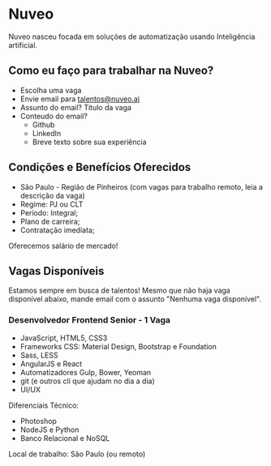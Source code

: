 # Nuveo
Nuveo nasceu focada em soluções de automatização usando Inteligência artificial.

## Como eu faço para trabalhar na Nuveo?

- Escolha uma vaga
- Envie email para talentos@nuveo.ai
- Assunto do email? Titulo da vaga
- Conteudo do email?
  * Github
  * LinkedIn
  * Breve texto sobre sua experiência

## Condições e Benefícios Oferecidos

- São Paulo - Região de Pinheiros (com vagas para trabalho remoto, leia a descrição da vaga)
- Regime: PJ ou CLT
- Período: Integral;
- Plano de carreira;
- Contratação imediata;

Oferecemos salário de mercado!

## Vagas Disponíveis

Estamos sempre em busca de talentos! Mesmo que não haja vaga disponível abaixo, mande email com o assunto "Nenhuma vaga disponível".

### Desenvolvedor Frontend Senior - 1 Vaga

- JavaScript, HTML5, CSS3
- Frameworks CSS: Material Design, Bootstrap e Foundation
- Sass, LESS
- AngularJS e React
- Automatizadores Gulp, Bower, Yeoman
- git (e outros cli que ajudam no dia a dia)
- UI/UX

Diferenciais Técnico:
- Photoshop
- NodeJS e Python
- Banco Relacional e NoSQL

Local de trabalho:
São Paulo (ou remoto)
